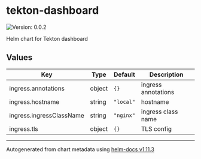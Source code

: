 # tekton-dashboard

![Version: 0.0.2](https://img.shields.io/badge/Version-0.0.2-informational?style=flat-square)

Helm chart for Tekton dashboard

## Values

| Key | Type | Default | Description |
|-----|------|---------|-------------|
| ingress.annotations | object | `{}` | ingress annotations |
| ingress.hostname | string | `"local"` | hostname |
| ingress.ingressClassName | string | `"nginx"` | ingress class name |
| ingress.tls | object | `{}` | TLS config |

----------------------------------------------
Autogenerated from chart metadata using [helm-docs v1.11.3](https://github.com/norwoodj/helm-docs/releases/v1.11.3)

